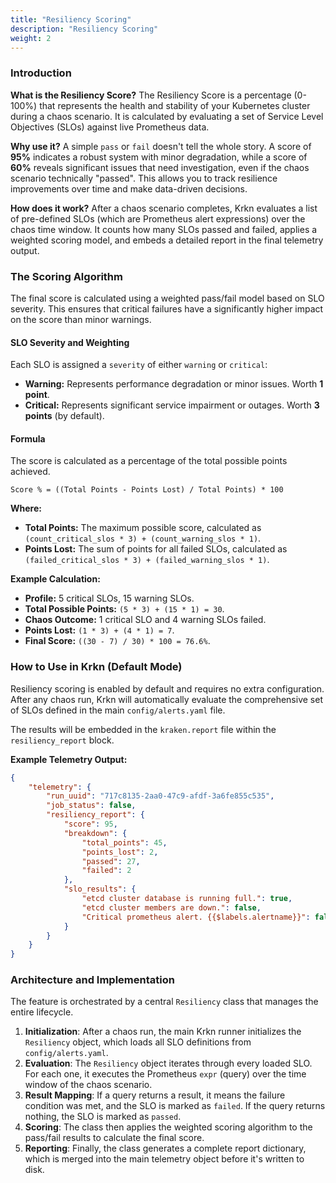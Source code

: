 ```yaml
---
title: "Resiliency Scoring"
description: "Resiliency Scoring"
weight: 2
---
```


### Introduction

**What is the Resiliency Score?**
The Resiliency Score is a percentage (0-100%) that represents the health and stability of your Kubernetes cluster during a chaos scenario. It is calculated by evaluating a set of Service Level Objectives (SLOs) against live Prometheus data.

**Why use it?**
A simple `pass` or `fail` doesn't tell the whole story. A score of **95%** indicates a robust system with minor degradation, while a score of **60%** reveals significant issues that need investigation, even if the chaos scenario technically "passed". This allows you to track resilience improvements over time and make data-driven decisions.

**How does it work?**
After a chaos scenario completes, Krkn evaluates a list of pre-defined SLOs (which are Prometheus alert expressions) over the chaos time window. It counts how many SLOs passed and failed, applies a weighted scoring model, and embeds a detailed report in the final telemetry output.

### The Scoring Algorithm

The final score is calculated using a weighted pass/fail model based on SLO severity. This ensures that critical failures have a significantly higher impact on the score than minor warnings.

#### SLO Severity and Weighting

Each SLO is assigned a `severity` of either `warning` or `critical`:
* **Warning:** Represents performance degradation or minor issues. Worth **1 point**.
* **Critical:** Represents significant service impairment or outages. Worth **3 points** (by default).

#### Formula

The score is calculated as a percentage of the total possible points achieved.

`Score % = ((Total Points - Points Lost) / Total Points) * 100`

**Where:**
* **Total Points:** The maximum possible score, calculated as `(count_critical_slos * 3) + (count_warning_slos * 1)`.
* **Points Lost:** The sum of points for all failed SLOs, calculated as `(failed_critical_slos * 3) + (failed_warning_slos * 1)`.

**Example Calculation:**
* **Profile:** 5 critical SLOs, 15 warning SLOs.
* **Total Possible Points:** `(5 * 3) + (15 * 1) = 30`.
* **Chaos Outcome:** 1 critical SLO and 4 warning SLOs failed.
* **Points Lost:** `(1 * 3) + (4 * 1) = 7`.
* **Final Score:** `((30 - 7) / 30) * 100 = 76.6%`.

### How to Use in Krkn (Default Mode)

Resiliency scoring is enabled by default and requires no extra configuration. After any chaos run, Krkn will automatically evaluate the comprehensive set of SLOs defined in the main `config/alerts.yaml` file.

The results will be embedded in the `kraken.report` file within the `resiliency_report` block.

**Example Telemetry Output:**
```json
{
    "telemetry": {
        "run_uuid": "717c8135-2aa0-47c9-afdf-3a6fe855c535",
        "job_status": false,
        "resiliency_report": {
            "score": 95,
            "breakdown": {
                "total_points": 45,
                "points_lost": 2,
                "passed": 27,
                "failed": 2
            },
            "slo_results": {
                "etcd cluster database is running full.": true,
                "etcd cluster members are down.": false,
                "Critical prometheus alert. {{$labels.alertname}}": false
            }
        }
    }
}
```

### Architecture and Implementation

The feature is orchestrated by a central `Resiliency` class that manages the entire lifecycle.

1.  **Initialization**: After a chaos run, the main Krkn runner initializes the `Resiliency` object, which loads all SLO definitions from `config/alerts.yaml`.
2.  **Evaluation**: The `Resiliency` object iterates through every loaded SLO. For each one, it executes the Prometheus `expr` (query) over the time window of the chaos scenario.
3.  **Result Mapping**: If a query returns a result, it means the failure condition was met, and the SLO is marked as `failed`. If the query returns nothing, the SLO is marked as `passed`.
4.  **Scoring**: The class then applies the weighted scoring algorithm to the pass/fail results to calculate the final score.
5.  **Reporting**: Finally, the class generates a complete report dictionary, which is merged into the main telemetry object before it's written to disk.